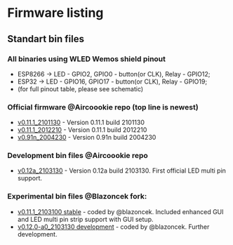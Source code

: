 # Firmware listing

## Standart bin files

### All binaries using WLED Wemos shield pinout

- ESP8266 -> LED - GPIO2, GPIO0 - button(or CLK), Relay - GPIO12;
- ESP32 -> LED - GPIO16, GPIO17 - button(or CLK), Relay - GPIO19;
- (for full pinout table, please see schematic)

### Official firmware @Aircoookie repo (top line is newest)

- [v0.11.1_2101130](https://github.com/srg74/WLED-wemos-shield/tree/master/resources/Firmware/WLED_wemos_shield/v0.11.1_2101130) - Version 0.11.1 build 2101130
- [v0.11.1_2012210](https://github.com/srg74/WLED-wemos-shield/tree/master/resources/Firmware/WLED_wemos_shield/v0.11.1_2012210) - Version 0.11.1 build 2012210
- [v0.91n_2004230](https://github.com/srg74/WLED-wemos-shield/tree/master/resources/Firmware/WLED_wemos_shield/v0.91n_2004230) - Version 0.91n build 2004230

### Development bin files @Aircoookie repo

- [v0.12a_2103130](https://github.com/srg74/WLED-wemos-shield/tree/master/resources/Firmware/WLED_wemos_shield/v0.12a) - Version 0.12a build 2103130. First official LED multi pin support.

### Experimental bin files @Blazoncek fork:

- [v0.11.1_2103100 stable](https://github.com/srg74/WLED-wemos-shield/tree/master/resources/Firmware/WLED_wemos_shield/v0.11.1_blazoncek_multistrip) - coded by @blazoncek. Included enhanced GUI and LED multi pin strip support with GUI setup.
- [v0.12.0-a0_2103130 development](https://github.com/srg74/WLED-wemos-shield/tree/master/resources/Firmware/WLED_wemos_shield/v0.12.0-a0_blazoncek_dev) - coded by @blazoncek. Further development.